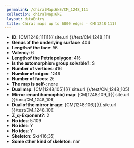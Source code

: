 ```yaml
--- 
 permalink: /chiralMaps6kE/CM_1248_111 
 collection: chiralMaps6kE
 layout: dataEntry
 title: Chiral maps up to 6000 edges - CM[1248;111]
---
```


- **ID**: [CM[1248;111]]({{ site.url }}/test/CM_1248_111)
- **Genus of the underlying surface**: 404
- **Length of the face**: 96
- **Valency**: 6
- **Length of the Petrie polygon**: 416
- **Is the automorphism group solvable?**: S
- **Number of vertices**: 416
- **Number of edges**: 1248
- **Number of faces**: 26
- **The map is self-**: none
- **Dual map**: [CM[1248;105]]({{ site.url }}/test/CM_1248_105)
- **Mirror (enantihomorphic) map**: [CM[1248;109]]({{ site.url }}/test/CM_1248_109)
- **Dual of the mirror image**: [CM[1248;106]]({{ site.url }}/test/CM_1248_106)
- **Z_q-Exponent?**: 2
- **No idea**:  5:109
- **No idea**: Y
- **No idea**: Y
- **Skeleton**: Sk(416;35)
- **Some other kind of skeleton**: nan
